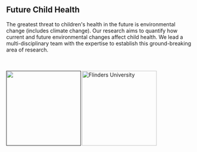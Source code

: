 ## Future Child Health
The greatest threat to children's health in the future is environmental change (includes climate change). Our research aims to quantify how current and future environmental changes affect child health. We lead a multi-disciplinary team with the expertise to establish this ground-breaking area of research.


<br>
<br>
<a href="http://www.flinders.edu.au"><img src="https://github.com/FutureChildHealth/.github/blob/main/profile/Flinders_University_Logo_Stacked_RGB_Master.png" alt="Flinders University" width="200" align="center" />
<a href=""><img src="https://github.com/FutureChildHealth/.github/blob/main/profile/GEL%20Logo%20Kaurna%20New%20Transp.png alt="Global Ecology Laboratory" width="200" align="left" /></a>
